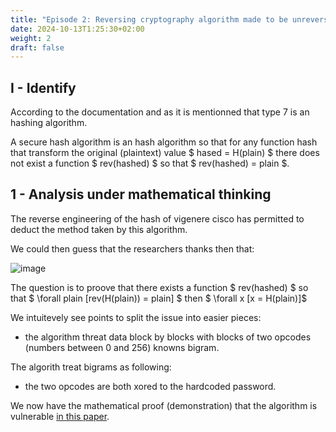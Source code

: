 ```yaml
---
title: "Episode 2: Reversing cryptography algorithm made to be unreversables (checksum). Method by mathematical proof: disproof"
date: 2024-10-13T1:25:30+02:00
weight: 2
draft: false
---
```


## I - Identify

According to the documentation and as it is mentionned that type 7 is an hashing algorithm.

A secure hash algorithm is an hash algorithm so that for any function hash that transform the original (plaintext) value $ hased = H(plain) $ there does not exist a function $ rev(hashed) $ so that $ rev(hashed) = plain $. 

## 1 - Analysis under mathematical thinking


The reverse engineering of the hash of vigenere cisco has permitted to deduct the method taken by this algorithm.

We could then guess that the researchers thanks then that:

![image](/gogo-s-blog-cpe/from-0-to-crypto-by-projects/episode-2-proof-demonstration/theory-behind-type7-hash.png)

The question is to proove that there exists a function $ rev(hashed) $ so that $ \forall plain [rev(H(plain)) = plain] $ then $ \forall x [x = H(plain)]$


We intuitevely see points to split the issue into easier pieces:

- the algorithm threat data block by blocks with blocks of two opcodes (numbers between 0 and 256) knowns bigram.

The algorith treat bigrams as following:

- the two opcodes are both xored to the hardcoded password.






We now have the mathematical proof (demonstration) that the algorithm is vulnerable [in this paper]( /gogo-s-blog-cpe/from-0-to-crypto-by-projects/episode-2-proof-demonstration/latex-reverse-type7.pdf ).